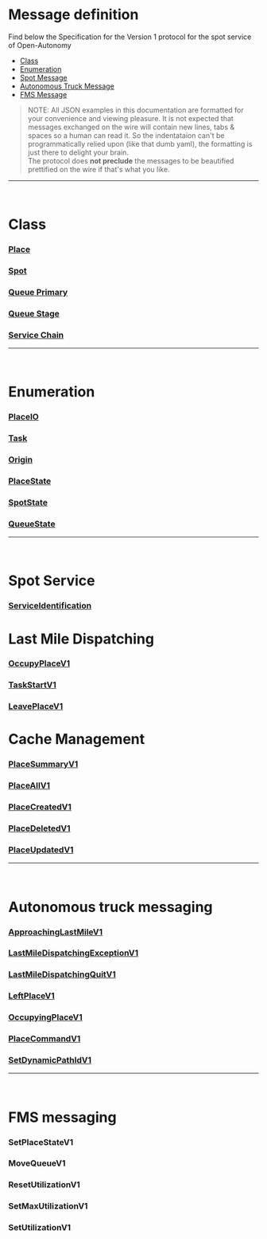 # Message definition
Find below the Specification for the Version 1 protocol for the spot service of Open-Autonomy
- [Class](#class)
- [Enumeration](#enumeration)
- [Spot Message](#spot-service)
- [Autonomous Truck Message](#Autonomous-truck-messaging)
- [FMS Message](#fms-messaging)

> NOTE: All JSON examples in this documentation are formatted for your convenience and viewing pleasure.  It is not expected that messages exchanged on the wire will contain new lines, tabs & spaces so a human can read it. So the indentataion can't be programmatically relied upon (like that dumb yaml), the formatting is just there to delight your brain. <br> The protocol does **not preclude** the messages to be beautified prettified on the wire if that's what you like.
---

<br>

# Class
### [Place](class_PlaceV1.md#place)
### [Spot](class_PlaceV1.md#spotv1)
### [Queue Primary](class_PlaceV1.md#primaryqueuespotv1)
### [Queue Stage](class_PlaceV1.md#queuestagespotv1)
### [Service Chain](class_PlaceV1.md#servicechain)
---

<br>

# Enumeration
### [PlaceIO](enum_Place.md#placeio-enumeration)
### [Task](enum_Place.md#task-enumeration)
### [Origin](enum_Place.md#origin-enumeration)
### [PlaceState](enum_Place.md#placestate-enumeration)
### [SpotState](enum_Place.md#spotstate-enumeration)
### [QueueState](enum_Place.md#queuestate-enumeration)
---

<br>

# Spot Service
### [ServiceIdentification](ServiceIdentification.md)
# Last Mile Dispatching
### [OccupyPlaceV1](OccupyPlaceV1.md)
### [TaskStartV1](TaskStartV1.md)
### [LeavePlaceV1](LeavePlaceV1.md)
# Cache Management
### [PlaceSummaryV1](PlaceSummaryV1.md)
### [PlaceAllV1](PlaceAllV1.md)
### [PlaceCreatedV1](PlaceCreatedV1.md)
### [PlaceDeletedV1](PlaceDeletedV1.md)
### [PlaceUpdatedV1](PlaceUpdatedV1.md)
---

<br>

# Autonomous truck messaging
### [ApproachingLastMileV1](ApproachingLastMileV1.md)
### [LastMileDispatchingExceptionV1](LastMileDispatchingExceptionV1.md)
### [LastMileDispatchingQuitV1](LastMileDispatchingQuitV1.md)
### [LeftPlaceV1](LeftPlaceV1.md)
### [OccupyingPlaceV1](OccupyingPlaceV1.md)
### [PlaceCommandV1](PlaceCommandV1.md)
### [SetDynamicPathIdV1](SetDynamicPathIDV1.md)
---

<br>

# FMS messaging
### SetPlaceStateV1
### MoveQueueV1
### ResetUtilizationV1
### SetMaxUtilizationV1
### SetUtilizationV1
